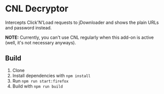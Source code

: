 CNL Decryptor
=============
Intercepts Click'N'Load requests to jDownloader and shows the plain URLs and password instead.

**NOTE:** Currently, you can't use CNL regularly when this add-on is active (well, it's not necessary anyways).

## Build

1. Clone
2. Install dependencies with `npm install`
3. Run `npm run start:firefox`
4. Build with `npm run build`

